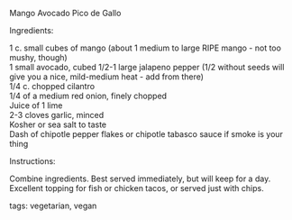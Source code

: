 Mango Avocado Pico de Gallo

Ingredients:

1 c. small cubes of mango (about 1 medium to large RIPE mango - not too mushy, though)  
1 small avocado, cubed
1/2-1 large jalapeno pepper (1/2 without seeds will give you a nice, mild-medium heat - add from there)  
1/4 c. chopped cilantro  
1/4 of a medium red onion, finely chopped  
Juice of 1 lime  
2-3 cloves garlic, minced  
Kosher or sea salt to taste  
Dash of chipotle pepper flakes or chipotle tabasco sauce if smoke is your thing

Instructions:

Combine ingredients. Best served immediately, but will keep for a day. Excellent topping for fish or chicken tacos, or served just with chips.

tags: vegetarian, vegan
